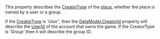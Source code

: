 This property describes the [CreatorType](https://developer.roblox.com/en-us/api-reference/enum/CreatorType) of the [place](https://developer.roblox.com/en-us/articles/Place), whether the place is owned by a user or a group.

If the [CreatorType](https://developer.roblox.com/en-us/api-reference/enum/CreatorType) is _'User'_, then the [DataModel.CreatorId](https://developer.roblox.com/en-us/api-reference/property/DataModel/CreatorId) property will describe the [UserId](https://developer.roblox.com/en-us/api-reference/property/Player/UserId) of the account that owns the game. If the CreatorType is _'Group'_ then it will describe the group ID.